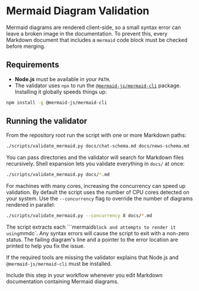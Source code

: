 # Mermaid Diagram Validation

Mermaid diagrams are rendered client-side, so a small syntax error can leave a broken image in the documentation. To prevent this, every Markdown document that includes a `mermaid` code block must be checked before merging.

## Requirements

- **Node.js** must be available in your `PATH`.
- The validator uses `npx` to run the [`@mermaid-js/mermaid-cli`](https://github.com/mermaid-js/mermaid-cli) package. Installing it globally speeds things up:

```bash
npm install -g @mermaid-js/mermaid-cli
```

## Running the validator

From the repository root run the script with one or more Markdown paths:

```bash
./scripts/validate_mermaid.py docs/chat-schema.md docs/news-schema.md
```

You can pass directories and the validator will search for Markdown files
recursively. Shell expansion lets you validate everything in `docs/` at once:

```bash
./scripts/validate_mermaid.py docs/*.md
```

For machines with many cores, increasing the concurrency can speed up
validation. By default the script uses the number of CPU cores detected on
your system. Use the `--concurrency` flag to override the number of diagrams
rendered in parallel:

```bash
./scripts/validate_mermaid.py --concurrency 8 docs/*.md
```

The script extracts each ```mermaid` block and attempts to render it using
`mmdc`.
Any syntax errors will cause the script to exit with a non-zero status. The
failing diagram's line and a pointer to the error location are printed to help
you fix the issue.

If the required tools are missing the validator explains that Node.js and `@mermaid-js/mermaid-cli` must be installed.

Include this step in your workflow whenever you edit Markdown documentation containing Mermaid diagrams.
